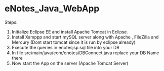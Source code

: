# eNotes_Java_WebApp

Steps:

1. Initialize Eclipse EE and install Apache Tomcat in Eclipse.
2. Install Xamppp and start mySQL server along with Apache , FileZilla and Mercury (Dont start tomcat since it is run by eclipse already)
3. Execute the queries in enotesjsp.sql file into your DB
4. In file src/main/java/com/enotes/DBConnect.java replace your DB Name there
5. Now start the App on the server (Apache Tomcat Server)
